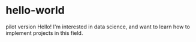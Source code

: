 # hello-world
pilot version
Hello! I'm interested in data science, and want to learn how to implement projects in this field.
